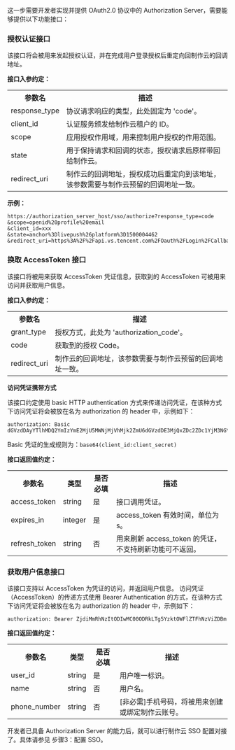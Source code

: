 这一步需要开发者实现并提供 OAuth2.0 协议中的 Authorization Server，需要能够提供以下功能接口：
### 授权认证接口
该接口将会被用来发起授权认证，并在完成用户登录授权后重定向回制作云的回调地址。

**接口入参约定：**
<table>
<tr>
<th style = "width:20%">参数名	</th>
<th>描述</th>
</tr>
<tr>
    <td>response_type</td>
    <td>协议请求响应的类型，此处固定为 'code'。</td>
</tr>
<tr>
    <td>client_id</td>
    <td>认证服务颁发给制作云租户的 ID。</td>
</tr>
<tr>
    <td>scope</td>
    <td>应用授权作用域，用来控制用户授权的作用范围。</td>
</tr>
<tr>
    <td>state</td>
    <td>用于保持请求和回调的状态，授权请求后原样带回给制作云。</td>
</tr>
<tr>
    <td>redirect_uri</td>
    <td>制作云的回调地址，授权成功后重定向到该地址，该参数需要与制作云预留的回调地址一致。</td>
</tr>
</table>

**示例：**
```
https://authorization_server_host/sso/authorize?response_type=code
&scope=openid%20profile%20email
&client_id=xxx
&state=anchor%3Dlivepush%26platform%3D1500004462
&redirect_uri=https%3A%2F%2Fapi.vs.tencent.com%2FOauth%2FLogin%2FCallback
```

### 换取 AccessToken 接口
该接口将被用来获取 AccessToken 凭证信息，获取到的 AccessToken 可被用来访问并获取用户信息。

**接口入参约定：**

<table>
<tr>
    <th style = "width:20%">参数名 </th>
    <th>描述</th>
</tr>
<tr>
    <td>grant_type</td>
    <td>授权方式，此处为 'authorization_code'。</td>
</tr>
<tr>
    <td>code</td>
    <td>获取到的授权 Code。</td>
</tr>
<tr>
    <td>redirect_uri</td>
    <td>制作云的回调地址，该参数需要与制作云预留的回调地址一致。</td>
</tr>
</table>

**访问凭证携带方式**

该接口约定使用 basic HTTP authentication 方式来传递访问凭证，在该种方式下访问凭证将会被放在名为 authorization 的 header 中，示例如下：
```
authorization: Basic dGVzdDAyYTlhMDQ2YmIzYmE2MjU5MWNjMjVhMjk2ZmU6dGVzdDE3MjQxZDc2ZDc1YjM3NGY5YTI4NDNjZmU4NzE=
```
Basic 凭证的生成规则为：`base64(client_id:client_secret)`

**接口返回值约定：**

<table>
<tr>
    <th style = "width:20%">参数名 </th>
    <th>类型</th>
    <th>是否必填</th>
    <th>描述</th>
</tr>
<tr>
    <td>access_token</td>
    <td>string</td>
    <td>是</td>
    <td>接口调用凭证。</td>
</tr>
<tr>
    <td>expires_in</td>
    <td>integer</td>
    <td>是</td>
    <td>access_token 有效时间，单位为 s。</td>
</tr>
<tr>
    <td>refresh_token</td>
    <td>string</td>
    <td>否</td>
    <td>用来刷新 access_token 的凭证，不支持刷新功能可不返回。</td>
</tr>
</table>

### 获取用户信息接口
该接口支持以 AccessToken 为凭证的访问，并返回用户信息。
访问凭证（AccessToken）的传递方式使用 Bearer Authentication 的方式，在该种方式下访问凭证将会被放在名为 authorization 的 header 中，示例如下：
```
authorization: Bearer ZjdiMmRhNzItODIwMC00ODRkLTg5YzktOWFlZTFhNzViZDBm
```

**接口返回值约定：**

<table>
<tr>
    <th style = "width:20%">参数名 </th>
    <th>类型</th>
    <th>是否必填</th>
    <th>描述</th>
</tr>
<tr>
    <td>user_id</td>
    <td>string</td>
    <td>是</td>
    <td>用户唯一标识。</td>
</tr>
<tr>
    <td>name</td>
    <td>string</td>
    <td>否</td>
    <td>用户名。</td>
</tr>
<tr>
    <td>phone_number</td>
    <td>string</td>
    <td>否</td>
    <td>[非必需]手机号码，将被用来创建或绑定制作云账号。</td>
</tr>
</table>

开发者已具备 Authorization Server 的能力后，就可以进行制作云 SSO 配置对接了。具体请参见 步骤3：配置 SSO。
